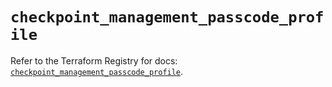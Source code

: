 # `checkpoint_management_passcode_profile`

Refer to the Terraform Registry for docs: [`checkpoint_management_passcode_profile`](https://registry.terraform.io/providers/checkpointsw/checkpoint/2.11.0/docs/resources/management_passcode_profile).
